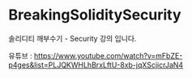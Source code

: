 # BreakingSoliditySecurity

솔리디티 깨부수기 - Security 강의 입니다.

유튜브 : https://www.youtube.com/watch?v=mFbZE-p4ges&list=PLJQKWHLhBrxLftU-8xb-jqXScjicrJaN4
